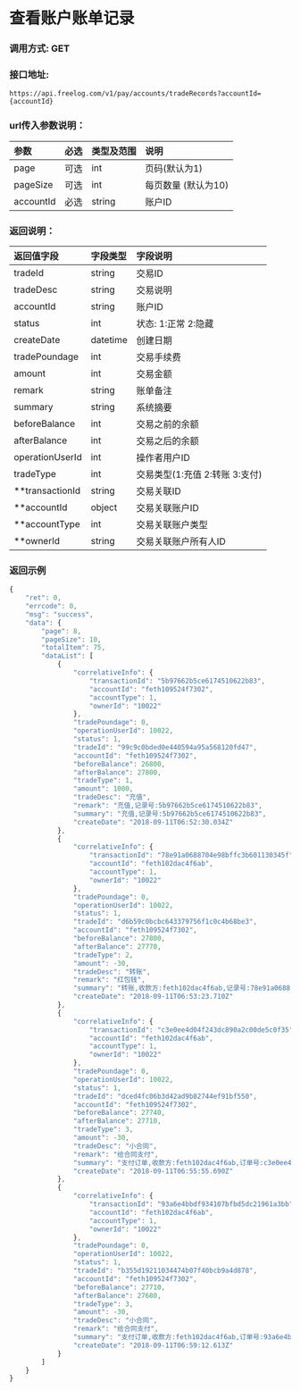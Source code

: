 # 查看账户账单记录

### 调用方式: GET

### 接口地址:

```
https://api.freelog.com/v1/pay/accounts/tradeRecords?accountId={accountId}
```

### url传入参数说明：

| 参数 | 必选 | 类型及范围 | 说明 |
| :--- | :--- | :--- | :--- |
|page|可选|int|页码(默认为1)|
|pageSize|可选|int|每页数量 (默认为10)|
|accountId|必选|string|账户ID|


### 返回说明：

| 返回值字段 | 字段类型 | 字段说明 |
| :--- | :--- | :--- |
|  tradeId | string | 交易ID |
|  tradeDesc | string | 交易说明 |
|  accountId | string | 账户ID |
|  status | int | 状态: 1:正常 2:隐藏 |
|  createDate | datetime | 创建日期 |
|  tradePoundage | int | 交易手续费 |
|  amount | int | 交易金额 |
|  remark | string | 账单备注 |
|  summary | string | 系统摘要 |
|  beforeBalance| int | 交易之前的余额 |
|  afterBalance| int | 交易之后的余额 |
|  operationUserId | int | 操作者用户ID |
|  tradeType | int | 交易类型(1:充值 2:转账 3:支付) |
|  **transactionId | string | 交易关联ID |
|  **accountId | object | 交易关联账户ID |
|  **accountType | int | 交易关联账户类型 |
|  **ownerId | string | 交易关联账户所有人ID |

### 返回示例
```js
{
    "ret": 0,
    "errcode": 0,
    "msg": "success",
    "data": {
        "page": 8,
        "pageSize": 10,
        "totalItem": 75,
        "dataList": [
            {
                "correlativeInfo": {
                    "transactionId": "5b97662b5ce6174510622b83",
                    "accountId": "feth109524f7302",
                    "accountType": 1,
                    "ownerId": "10022"
                },
                "tradePoundage": 0,
                "operationUserId": 10022,
                "status": 1,
                "tradeId": "99c9c0bded0e440594a95a568120fd47",
                "accountId": "feth109524f7302",
                "beforeBalance": 26800,
                "afterBalance": 27800,
                "tradeType": 1,
                "amount": 1000,
                "tradeDesc": "充值",
                "remark": "充值,记录号:5b97662b5ce6174510622b83",
                "summary": "充值,记录号:5b97662b5ce6174510622b83",
                "createDate": "2018-09-11T06:52:30.034Z"
            },
            {
                "correlativeInfo": {
                    "transactionId": "78e91a0688704e98bffc3b601130345f",
                    "accountId": "feth102dac4f6ab",
                    "accountType": 1,
                    "ownerId": "10022"
                },
                "tradePoundage": 0,
                "operationUserId": 10022,
                "status": 1,
                "tradeId": "d6b59c0bcbc643379756f1c0c4b68be3",
                "accountId": "feth109524f7302",
                "beforeBalance": 27800,
                "afterBalance": 27770,
                "tradeType": 2,
                "amount": -30,
                "tradeDesc": "转账",
                "remark": "红包钱",
                "summary": "转账,收款方:feth102dac4f6ab,记录号:78e91a0688704e98bffc3b601130345f",
                "createDate": "2018-09-11T06:53:23.710Z"
            },
            {
                "correlativeInfo": {
                    "transactionId": "c3e0ee4d04f243dc890a2c00de5c0f35",
                    "accountId": "feth102dac4f6ab",
                    "accountType": 1,
                    "ownerId": "10022"
                },
                "tradePoundage": 0,
                "operationUserId": 10022,
                "status": 1,
                "tradeId": "dced4fc06b3d42ad9b82744ef91bf550",
                "accountId": "feth109524f7302",
                "beforeBalance": 27740,
                "afterBalance": 27710,
                "tradeType": 3,
                "amount": -30,
                "tradeDesc": "小合同",
                "remark": "给合同支付",
                "summary": "支付订单,收款方:feth102dac4f6ab,订单号:c3e0ee4d04f243dc890a2c00de5c0f35",
                "createDate": "2018-09-11T06:55:55.690Z"
            },
            {
                "correlativeInfo": {
                    "transactionId": "93a6e4bbdf934107bfbd5dc21961a3bb",
                    "accountId": "feth102dac4f6ab",
                    "accountType": 1,
                    "ownerId": "10022"
                },
                "tradePoundage": 0,
                "operationUserId": 10022,
                "status": 1,
                "tradeId": "b355d19211034474b07f40bcb9a4d878",
                "accountId": "feth109524f7302",
                "beforeBalance": 27710,
                "afterBalance": 27680,
                "tradeType": 3,
                "amount": -30,
                "tradeDesc": "小合同",
                "remark": "给合同支付",
                "summary": "支付订单,收款方:feth102dac4f6ab,订单号:93a6e4bbdf934107bfbd5dc21961a3bb",
                "createDate": "2018-09-11T06:59:12.613Z"
            }
        ]
    }
}
```

[账户类型]: http://doc.freelog.com/附表/账户类型.html "账户类型"
